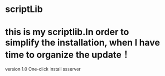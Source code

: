 # scriptLib
# this is my scriptlib.In order to simplify the installation, when I have time to organize the update！

version 1.0
One-click install ssserver
